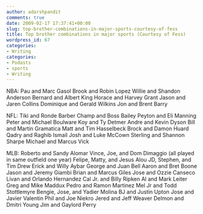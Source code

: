 ```yaml
---
author: adarshpandit
comments: true
date: 2009-02-17 17:37:41+00:00
slug: top-brother-combinations-in-major-sports-courtesy-of-fess
title: Top brother combinations in major sports (Courtesy of Fess)
wordpress_id: 67
categories:
- Writing
categories:
- Podasts
- sports
- Writing
---
```


NBA:
Pau and Marc Gasol
Brook and Robin Lopez
Willie and Shandon Anderson
Bernard and Albert King
Horace and Harvey Grant
Jason and Jaren Collins
Dominique and Gerald Wilkins
Jon and Brent Barry

NFL:
Tiki and Ronde Barber
Champ and Boss Bailey
Peyton and Eli Manning
Peter and Michael Boulware
Koy and Ty Detmer
Andre and Kevin Dyson
Bill and Martin Gramatica
Matt and Tim Hasselbeck
Brock and Damon Huard
Qadry and Raghib Ismail
Josh and Luke McCown
Sterling and Shannon Sharpe
Michael and Marcus Vick

MLB:
Roberto and Sandy Alomar
Vince, Joe, and Dom Dimaggio (all played in same outfield one year)
Felipe, Matty, and Jesus Alou
JD, Stephen, and Tim Drew
Erick and Willy Aybar
George and Juan Bell
Aaron and Bret Boone
Jason and Jeremy Giambi
Brian and Marcus Giles
Jose and Ozzie Canseco
Livan and Orlando Hernandez
Cal Jr. and Billy Ripken
Al and Mark Leiter
Greg and Mike Maddux
Pedro and Ramon Martinez
Mel Jr and Todd Stottlemyre
Bengie, Jose, and Yadier Molina
BJ and Justin Upton
Jose and Javier Valentin
Phil and Joe Niekro
Jered and Jeff Weaver
Delmon and Dmitri Young
Jim and Gaylord Perry
